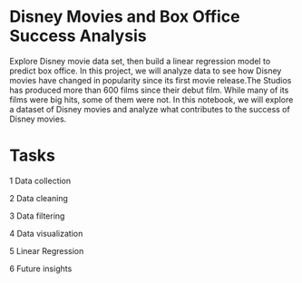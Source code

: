 # Disney Movies and Box Office Success Analysis
Explore Disney movie data set, then build a linear regression model to predict box office.
In this project, we will analyze data to see how Disney movies have changed in popularity since its first movie release.The Studios has produced more than 600 films since their debut film. While many of its films were big hits, some of them were not. 
In this notebook, we will explore a dataset of Disney movies and analyze what contributes to the success of Disney movies.

# Tasks
 1 Data collection
 
 2 Data cleaning
 
 3 Data filtering
 
 4 Data visualization
 
 5 Linear Regression
 
 6 Future insights

